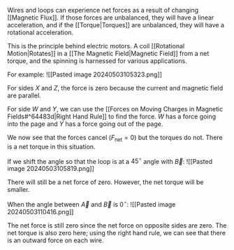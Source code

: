 Wires and loops can experience net forces as a result of changing [[Magnetic Flux]]. If those forces are unbalanced, they will have a linear acceleration, and if the [[Torque|Torques]] are unbalanced, they will have a rotational acceleration.

This is the principle behind electric motors. A coil [[Rotational Motion|Rotates]] in a [[The Magnetic Field|Magnetic Field]] from a net torque, and the spinning is harnessed for various applications.

For example:
![[Pasted image 20240503105323.png]]

For sides $X$ and $Z$, the force is zero because the current and magnetic field are parallel.

For side $W$ and $Y$, we can use the [[Forces on Moving Charges in Magnetic Fields#^64483d|Right Hand Rule]] to find the force. $W$ has a force going into the page and $Y$ has a force going out of the page.

We now see that the forces cancel ($F_{\mathrm{net}}=0$) but the torques do not. There is a net torque in this situation.

If we shift the angle so that the loop is at a $45^\circ$ angle with $\vec{B}$:
![[Pasted image 20240503105819.png]]

There will still be a net force of zero. However, the net torque will be smaller.

When the angle between $\vec{A}$ and $\vec{B}$ is $0^\circ$:
![[Pasted image 20240503110416.png]]

The net force is still zero since the net force on opposite sides are zero. The net torque is also zero here; using the right hand rule, we can see that there is an outward force on each wire.

